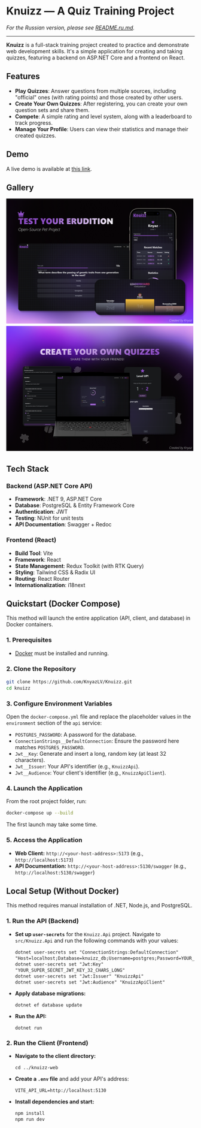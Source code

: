 # Knuizz — A Quiz Training Project

*For the Russian version, please see [README.ru.md](./README.ru.md).*
***

**Knuizz** is a full-stack training project created to practice and demonstrate web development skills. It's a simple application for creating and taking quizzes, featuring a backend on ASP.NET Core and a frontend on React.

## Features

*   **Play Quizzes**: Answer questions from multiple sources, including "official" ones (with rating points) and those created by other users.
*   **Create Your Own Quizzes**: After registering, you can create your own question sets and share them.
*   **Compete**: A simple rating and level system, along with a leaderboard to track progress.
*   **Manage Your Profile**: Users can view their statistics and manage their created quizzes.

## Demo

A live demo is available at [this link](https://www.knuizz.knyaz.eu/).

## Gallery

![Poster1](./docs/posters/Poster1.png)
![Poster2](./docs/posters/Poster2.png)

## Tech Stack

### Backend (ASP.NET Core API)
*   **Framework**: .NET 9, ASP.NET Core
*   **Database**: PostgreSQL & Entity Framework Core
*   **Authentication**: JWT
*   **Testing**: NUnit for unit tests
*   **API Documentation**: Swagger + Redoc

### Frontend (React)
*   **Build Tool**: Vite
*   **Framework**: React
*   **State Management**: Redux Toolkit (with RTK Query)
*   **Styling**: Tailwind CSS & Radix UI
*   **Routing**: React Router
*   **Internationalization**: i18next


## Quickstart (Docker Compose)

This method will launch the entire application (API, client, and database) in Docker containers.

### 1. Prerequisites

*   [Docker](https://www.docker.com/) must be installed and running.

### 2. Clone the Repository

```bash
git clone https://github.com/KnyazLV/Knuizz.git
cd knuizz
```


### 3. Configure Environment Variables

Open the `docker-compose.yml` file and replace the placeholder values in the `environment` section of the `api` service:

*   `POSTGRES_PASSWORD`: A password for the database.
*   `ConnectionStrings__DefaultConnection`: Ensure the password here matches `POSTGRES_PASSWORD`.
*   `Jwt__Key`: Generate and insert a long, random key (at least 32 characters).
*   `Jwt__Issuer`: Your API's identifier (e.g., `KnuizzApi`).
*   `Jwt__Audience`: Your client's identifier (e.g., `KnuizzApiClient`).

### 4. Launch the Application

From the root project folder, run:

```bash
docker-compose up --build
```
The first launch may take some time.

### 5. Access the Application

*   **Web Client:** `http://<your-host-address>:5173` (e.g., `http://localhost:5173`)
*   **API Documentation:** `http://<your-host-address>:5130/swagger` (e.g., `http://localhost:5130/swagger`)


## Local Setup (Without Docker)

This method requires manual installation of .NET, Node.js, and PostgreSQL.

### 1. Run the API (Backend)

*   **Set up `user-secrets`** for the `Knuizz.Api` project. Navigate to `src/Knuizz.Api` and run the following commands with your values:
    ```
    dotnet user-secrets set "ConnectionStrings:DefaultConnection" "Host=localhost;Database=knuizz_db;Username=postgres;Password=YOUR_PASSWORD"
    dotnet user-secrets set "Jwt:Key" "YOUR_SUPER_SECRET_JWT_KEY_32_CHARS_LONG"
    dotnet user-secrets set "Jwt:Issuer" "KnuizzApi"
    dotnet user-secrets set "Jwt:Audience" "KnuizzApiClient"
    ```
*   **Apply database migrations:**
    ```
    dotnet ef database update
    ```
*   **Run the API:**
    ```
    dotnet run
    ```

### 2. Run the Client (Frontend)

*   **Navigate to the client directory:**
    ```
    cd ../knuizz-web 
    ```
*   **Create a `.env` file** and add your API's address:
    ```
    VITE_API_URL=http://localhost:5130
    ```
*   **Install dependencies and start:**
    ```
    npm install
    npm run dev
    ```
